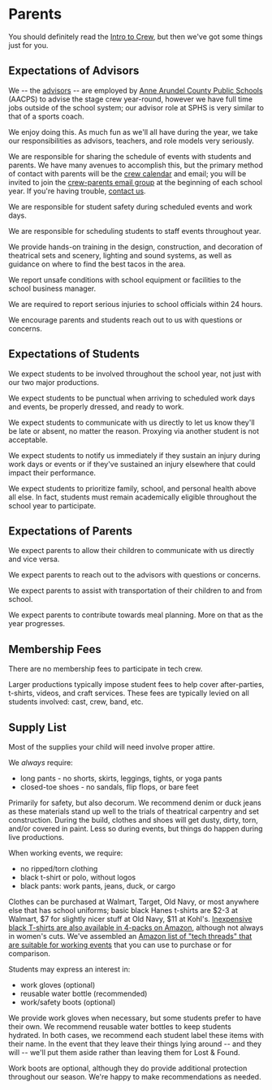<!-- title: Parents -->
<!-- categories: pages -->
<!-- tags: parents,expectations -->
<!-- published: 2017-06-06T22:30:00-05:00 -->
<!-- updated: 2017-06-16T22:30:00-05:00 -->
<!-- summary: A few words for the parents of students involved in SPHS tech crew. -->

# Parents

You should definitely read the [Intro to Crew](crew_intro.html), but then we've got some things just for you.

## Expectations of Advisors

We -- the [advisors](advisors.html) -- are employed by [Anne Arundel County Public Schools](http://www.aacps.org/) (AACPS) to advise the stage crew year-round, however we have full time jobs outside of the school system; our advisor role at SPHS is very similar to that of a sports coach.

We enjoy doing this. As much fun as we'll all have during the year, we take our responsibilities as advisors, teachers, and role models very seriously.

We are responsible for sharing the schedule of events with students and parents. We have many avenues to accomplish this, but the primary method of contact with parents will be the [crew calendar](calendar.html) and email; you will be invited to join the [crew-parents email group](https://groups.google.com/forum/#!forum/crew-parents) at the beginning of each school year. If you're having trouble, [contact us](contact.html).

We are responsible for student safety during scheduled events and work days.

We are responsible for scheduling students to staff events throughout year.

We provide hands-on training in the design, construction, and decoration of theatrical sets and scenery, lighting and sound systems, as well as guidance on where to find the best tacos in the area.
 
We report unsafe conditions with school equipment or facilities to the school business manager.

We are required to report serious injuries to school officials within 24 hours.

We encourage parents and students reach out to us with questions or concerns.

## Expectations of Students

We expect students to be involved throughout the school year, not just with our two major productions.
 
We expect students to be punctual when arriving to scheduled work days and events, be properly dressed, and ready to work.
 
We expect students to communicate with us directly to let us know they'll be late or absent, no matter the reason. Proxying via another student is not acceptable.

We expect students to notify us immediately if they sustain an injury during work days or events or if they've sustained an injury elsewhere that could impact their performance.

We expect students to prioritize family, school, and personal health above all else. In fact, students must remain academically eligible throughout the school year to participate.

## Expectations of Parents

We expect parents to allow their children to communicate with us directly and vice versa.
 
We expect parents to reach out to the advisors with questions or concerns.
 
We expect parents to assist with transportation of their children to and from school.
 
We expect parents to contribute towards meal planning. More on that as the year progresses.

## Membership Fees

There are no membership fees to participate in tech crew.

Larger productions typically impose student fees to help cover after-parties, t-shirts, videos, and craft services. These fees are typically levied on all students involved: cast, crew, band, etc.

## Supply List

Most of the supplies your child will need involve proper attire.

We *always* require:

* long pants - no shorts, skirts, leggings, tights, or yoga pants
* closed-toe shoes - no sandals, flip flops, or bare feet

Primarily for safety, but also decorum. We recommend denim or duck jeans as these materials stand up well to the trials of theatrical carpentry and set construction. During the build, clothes and shoes will get dusty, dirty, torn, and/or covered in paint. Less so during events, but things do happen during live productions.

When working events, we require:

* no ripped/torn clothing
* black t-shirt or polo, without logos
* black pants: work pants, jeans, duck, or cargo

Clothes can be purchased at Walmart, Target, Old Navy, or most anywhere else that has school uniforms; basic black Hanes t-shirts are $2-3 at Walmart, $7 for slightly nicer stuff at Old Navy, $11 at Kohl's. [Inexpensive black T-shirts are also available in 4-packs on Amazon](http://amzn.to/2rVOL15), although not always in women's cuts. We've assembled an [Amazon list of "tech threads" that are suitable for working events](http://amzn.to/2qXhqPY) that you can use to purchase or for comparison.

Students may express an interest in:

* work gloves (optional)
* reusable water bottle (recommended)
* work/safety boots (optional)

We provide work gloves when necessary, but some students prefer to have their own. We recommend reusable water bottles to keep students hydrated. In both cases, we recommend each student label these items with their name. In the event that they leave their things lying around -- and they will -- we'll put them aside rather than leaving them for Lost & Found.

Work boots are optional, although they do provide additional protection throughout our season. We're happy to make recommendations as needed.

<!-- EOF -->
